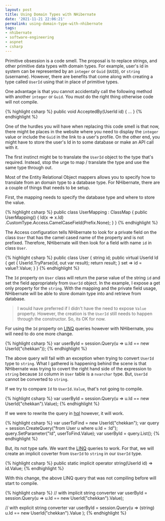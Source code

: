 ```yaml
---
layout: post
title: Using Domain Types with NHibernate
date: '2021-11-21 22:06:21'
permalink: using-domain-type-with-nhibernate
tags:
- nhibernate
- software-engineering
- aspnet
- csharp
---
```


Primitive obsession is a code smell. The proposal is to replace strings, and 
other primitive data types with domain types. For example, user's id in system 
can be represented by an `integer` or `Guid` (`UUID`), or `string` (username). 
However, there are benefits that come along with creating a type called `UserId` 
using that in place of primitive types.

One advantage is that you cannot accidentally call the following method with 
another `integer` or `Guid`. You must do the right thing otherwise code will 
not compile.

{% highlight csharp %}
public void AcceptedBy(UserId id)
{ ... }
{% endhighlight %}

One of the hurdles you will have when replacing this code smell is that now, 
there might be places in the website where you need to display the `integer` 
value or include the `Guid` in the link to a user's profile. On the other end, 
you might have to store the user's Id in to some database or make an API call 
with it.

The first instinct might be to translate the `UserId` object to the type that's 
required. Instead, stop the urge to map / translate the type and use the same 
type through out.

Most of the Entity Relational Object mappers allows you to specify how to 
translate from an domain type to a database type. For NHibernate, there are a 
couple of things that needs to be setup.

First, the mapping needs to specify the database type and where to store the 
value.

{% highlight csharp %}
public class UserMapping : ClassMap<User>
{
    public UserMapping()
    {
        Id(x => x.Id)
            .CustomType<string>.Access.CamelCaseField(Prefix.None);
    }
}
{% endhighlight %}

The Access configuration tells NHibernate to look for a private field on the 
class `User` that has the camel cased name of the property and is not prefixed. 
Therefore, NHibernate will then look for a field with name `id` in class `User`.

{% highlight csharp %}
public class User
{
    string id;
    public virtual UserId Id
    {
        get
        {
            UserId.TryParse(id, out var result);
            return result;
        }
        set => id = value?.Value;
    }
}
{% endhighlight %}

The `Id` property on `User` class will return the parse value of the string `id` 
and set the field appropriately from `UserId` object. In the example, I expose a
get only property for the `string`. With the mapping and the private field 
usage, NHibernate will be able to store domain type into and retrieve from 
database.

> I would have preferred if I didn't have the need to expose `Value` property. 
However, the creation is the `UserId` still needs to happen through the 
constructor. So, its OK for now.

For using the `Id` property on [LINQ](https://docs.microsoft.com/en-us/dotnet/csharp/programming-guide/concepts/linq/) 
queries however with NHibernate, you will need to do one more change.

{% highlight csharp %}
var userById = session.Query<User>(u => u.Id == new UserId("chekkan"));
{% endhighlight %}

The above query will fail with an exception when trying to convert `UserId` 
type to `string`. What I gathered is happening behind the scene is that 
NHibernate was trying to covert the right hand side of the expression to 
`string` because `Id` column in `User` table is a `nvarchar` type. But, 
`UserId` cannot be converted to `string`.

If we try to compare `Id` to `UserId.Value`, that's not going to compile.

{% highlight csharp %}
var userById = session.Query<User>(u => u.Id == new UserId("chekkan").Value);
{% endhighlight %}

If we were to rewrite the query in [hql](https://nhibernate.info/doc/nhibernate-reference/queryhql.html) 
however, it will work.

{% highlight csharp %}
var userToFind = new UserId("chekkan");
var query = session.CreateQuery("from User u where u.Id = :Id");
query.SetParameter("Id", userToFind.Value);
var userById = query.List<User>();
{% endhighlight %}

But, its not type safe. We want the [LINQ](https://nhibernate.info/doc/nhibernate-reference/querylinq.html) 
queries to work. For that, we will create an implicit coverter from `UserId` to 
`string` in our `UserId` type.

{% highlight csharp %}
public static implicit operator string(UserId id) => id.Value;
{% endhighlight %}

With this change, the above LINQ query that was not compiling before will start 
to compile.

{% highlight csharp %}
// with implicit string converter
var userById = session.Query<User>(u => u.Id == new UserId("chekkan").Value);

// with explicit string converter
var userById = session.Query<User>(u => 
    (string) u.Id == new UserId("chekkan").Value
);
{% endhighlight %}
